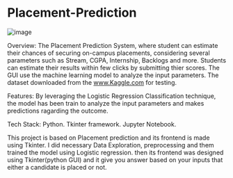 # Placement-Prediction

![image](https://github.com/user-attachments/assets/00e47058-2cc8-4199-8268-0be0246e9140)

Overview:
The  Placement Prediction System, where student can estimate their chances of securing on-campus placements, considering several parameters such as Stream, CGPA, Internship, Backlogs and more. Students can estimate their results within few clicks by submitting thier scores. The GUI use the machine learning model to analyze the input parameters. The dataset downloaded from the www.Kaggle.com for testing.

Features:
By leveraging the Logistic Regression Classification technique, the model has been train to analyze the input parameters and makes predictions ragarding the outcome.


Tech Stack:
Python.
Tkinter framework.
Jupyter Notebook.











This project is based on Placement prediction and its frontend is made using Tkinter. I did necessary Data Exploration, preprocessing and them trained the model using Logistic regression. then its frontend was designed using Tkinter(python GUI) and it give you answer based on your inputs that either a candidate is placed or not. 


